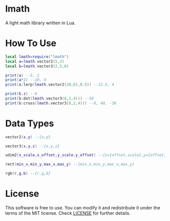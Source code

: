 # lmath
A light math library written in Lua.

# How To Use
```lua
local lmath=require("lmath")
local a=lmath.vector2(5,2)
local b=lmath.vector3(2,5,6)

print(a) --5, 2
print(a*2) --10, 4
print(a:lerp(lmath.vector2(20,6),0.5)) --12.5, 4

print(b.z) --6
print(b:dot(lmath.vector3(8,2,4))) --50
print(b:cross(lmath.vector3(8,2,4))) --8, 40, -36
```

# Data Types
```lua
vector2(x,y) --{x,y}

vector3(x,y,z) --{x,y,z}

udim2(x_scale,x_offset,y_scale,y_offset) --{x={offset,scale},y={offset,scale}}

rect(min_x,min_y,max_x,max_y) --{min_x,min_y,max_x,max_y}

rgb(r,g,b) --{r,g,b}
```

# License
This software is free to use. You can modify it and redistribute it under the terms of the 
MIT license. Check [LICENSE](LICENSE) for further details.
